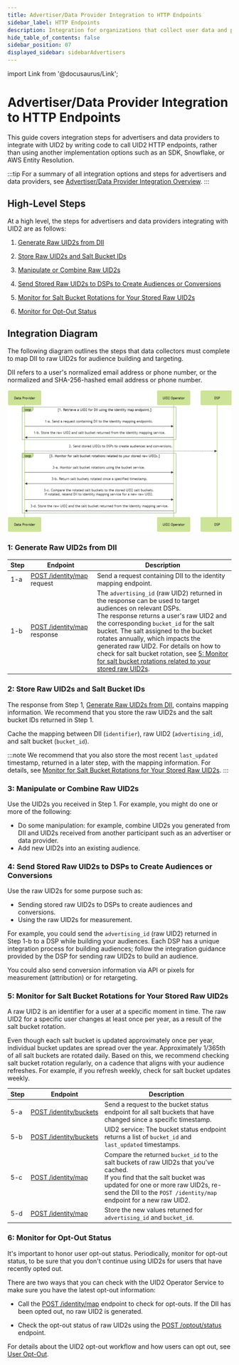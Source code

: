 ```yaml
---
title: Advertiser/Data Provider Integration to HTTP Endpoints
sidebar_label: HTTP Endpoints
description: Integration for organizations that collect user data and push it to other participants, coding to HTTP endpoints rather than an SDK or Snowflake.
hide_table_of_contents: false
sidebar_position: 07
displayed_sidebar: sidebarAdvertisers
---
```


import Link from '@docusaurus/Link';

# Advertiser/Data Provider Integration to HTTP Endpoints

This guide covers integration steps for advertisers and data providers to integrate with UID2 by writing code to call UID2 HTTP endpoints, rather than using another implementation options such as an SDK, Snowflake, or AWS Entity Resolution.

:::tip
For a summary of all integration options and steps for advertisers and data providers, see [Advertiser/Data Provider Integration Overview](integration-advertiser-dataprovider-overview.md).
:::

## High-Level Steps

At a high level, the steps for advertisers and data providers integrating with UID2 are as follows:

1. [Generate Raw UID2s from DII](#1-generate-raw-uid2s-from-dii)

2. [Store Raw UID2s and Salt Bucket IDs](#2-store-raw-uid2s-and-salt-bucket-ids)

3. [Manipulate or Combine Raw UID2s](#3-manipulate-or-combine-raw-uid2s)

4. [Send Stored Raw UID2s to DSPs to Create Audiences or Conversions](#4-send-stored-raw-uid2s-to-dsps-to-create-audiences-or-conversions)

5. [Monitor for Salt Bucket Rotations for Your Stored Raw UID2s](#5-monitor-for-salt-bucket-rotations-for-your-stored-raw-uid2s)

6. [Monitor for Opt-Out Status](#6-monitor-for-opt-out-status)

## Integration Diagram

The following diagram outlines the steps that data collectors must complete to map DII to raw UID2s for audience building and targeting.

DII refers to a user's normalized email address or phone number, or the normalized and SHA-256-hashed email address or phone number.

![Advertiser Flow](images/advertiser-flow-endpoints-mermaid.png)

<!-- diagram source: resource/advertiser-flow-endpoints-mermaid.md.bak -->

### 1: Generate Raw UID2s from DII

| Step | Endpoint | Description |
| --- | --- | --- |
| 1-a | [POST&nbsp;/identity/map](../endpoints/post-identity-map.md) request | Send a request containing DII to the identity mapping endpoint. |
| 1-b | [POST&nbsp;/identity/map](../endpoints/post-identity-map.md) response | The `advertising_id` (raw UID2) returned in the response can be used to target audiences on relevant DSPs.<br/>The response returns a user's raw UID2 and the corresponding `bucket_id` for the salt bucket. The salt assigned to the bucket rotates annually, which impacts the generated raw UID2. For details on how to check for salt bucket rotation, see [5: Monitor for salt bucket rotations related to your stored raw UID2s](#5-monitor-for-salt-bucket-rotations-for-your-stored-raw-uid2s). |


### 2: Store Raw UID2s and Salt Bucket IDs

The response from Step 1, [Generate Raw UID2s from DII](#1-generate-raw-uid2s-from-dii), contains mapping information. We recommend that you store the raw UID2s and the salt bucket IDs returned in Step 1.

Cache the mapping between DII (`identifier`), raw UID2 (`advertising_id`), and salt bucket (`bucket_id`).

:::note
We recommend that you also store the most recent `last_updated` timestamp, returned in a later step, with the mapping information. For details, see [Monitor for Salt Bucket Rotations for Your Stored Raw UID2s](#5-monitor-for-salt-bucket-rotations-for-your-stored-raw-uid2s).
:::

### 3: Manipulate or Combine Raw UID2s

Use the UID2s you received in Step 1. For example, you might do one or more of the following:

- Do some manipulation: for example, combine UID2s you generated from DII and UID2s received from another participant such as an advertiser or data provider.
- Add new UID2s into an existing audience.

### 4: Send Stored Raw UID2s to DSPs to Create Audiences or Conversions

Use the raw UID2s for some purpose such as:

   - Sending stored raw UID2s to DSPs to create audiences and conversions.
   - Using the raw UID2s for measurement.

For example, you could send the `advertising_id` (<Link href="../ref-info/glossary-uid#gl-raw-uid2">raw UID2</Link>) returned in Step 1-b to a DSP while building your audiences. Each DSP has a unique integration process for building audiences; follow the integration guidance provided by the DSP for sending raw UID2s to build an audience.

You could also send conversion information via API or pixels for measurement (attribution) or for retargeting.

### 5: Monitor for Salt Bucket Rotations for Your Stored Raw UID2s

A raw UID2 is an identifier for a user at a specific moment in time. The raw UID2 for a specific user changes at least once per year, as a result of the <Link href="../ref-info/glossary-uid#gl-salt-bucket">salt bucket</Link> rotation. 

Even though each salt bucket is updated approximately once per year, individual bucket updates are spread over the year. Approximately 1/365th of all salt buckets are rotated daily. Based on this, we recommend checking salt bucket rotation regularly, on a cadence that aligns with your audience refreshes. For example, if you refresh weekly, check for salt bucket updates weekly.

| Step | Endpoint | Description |
| --- | --- | --- |
| 5-a | [POST&nbsp;/identity/buckets](../endpoints/post-identity-buckets.md) | Send a request to the bucket status endpoint for all salt buckets that have changed since a specific timestamp. |
| 5-b | [POST&nbsp;/identity/buckets](../endpoints/post-identity-buckets.md) | UID2 service: The bucket status endpoint returns a list of `bucket_id` and `last_updated` timestamps. |
| 5-c | [POST&nbsp;/identity/map](../endpoints/post-identity-map.md) | Compare the returned `bucket_id` to the salt buckets of raw UID2s that you've cached.<br/>If you find that the salt bucket was updated for one or more raw UID2s, re-send the DII to the `POST /identity/map` endpoint for a new raw UID2. |
| 5-d | [POST&nbsp;/identity/map](../endpoints/post-identity-map.md) | Store the new values returned for `advertising_id` and `bucket_id`. |

### 6: Monitor for Opt-Out Status

It's important to honor user opt-out status. Periodically, monitor for opt-out status, to be sure that you don't continue using UID2s for users that have recently opted out.

There are two ways that you can check with the UID2 <Link href="../ref-info/glossary-uid#gl-operator-service">Operator Service</Link> to make sure you have the latest opt-out information:

- Call the [POST&nbsp;/identity/map](../endpoints/post-identity-map.md) endpoint to check for opt-outs. If the DII has been opted out, no raw UID2 is generated.

- Check the opt-out status of raw UID2s using the [POST&nbsp;/optout/status](../endpoints/post-optout-status.md) endpoint.

For details about the UID2 opt-out workflow and how users can opt out, see [User Opt-Out](../getting-started/gs-opt-out.md).
